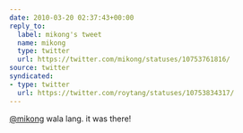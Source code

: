 ```yaml
---
date: 2010-03-20 02:37:43+00:00
reply_to:
  label: mikong's tweet
  name: mikong
  type: twitter
  url: https://twitter.com/mikong/statuses/10753761816/
source: twitter
syndicated:
- type: twitter
  url: https://twitter.com/roytang/statuses/10753834317/
---
```


[@mikong](https://twitter.com/mikong/) wala lang. it was there!
